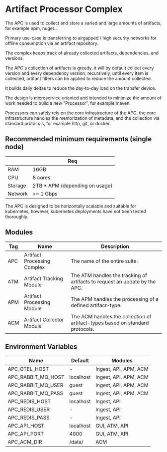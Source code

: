 # Artifact Processor Complex

The APC is used to collect and store a varied and large amounts of artifacts, for example npm, nuget...

Primary use-case is transferring to airgapped / high security networks for offline consumption via an artifact repository.

The complex keeps track of already collected artifacts, dependencies, and versions.

The APC's collection of artifacts is greedy, it will by default collect every version and every dependency version, recursively, 
until every item is collected, artifact filters can be applied to reduce the amount collected.

It builds daily deltas to reduce the day-to-day load on the transfer device.

The design is microservice oriented and intended to minimize the amount of work needed to build a new "Processor", for example maven.

Processors can safely rely on the core infrastructure of the APC, the core infrastructure handles the memorization of metadata, 
and the collection via standard protocols, for example http, git, or docker.

## Recommended minimum requirements (single node)
|     | Req                                 |
|-----|-------------------------------------|
| RAM | 16GB                                |
| CPU | 8 cores                             |
| Storage | 2TB * APM (depending on usage)  |
| Network | >= 1 Gbps                       |

The APC is designed to be horizontally scalable and suitable for kubernetes, however, kubernetes deployments have not been tested thoroughly.


## Modules
| Tag | Name                        | Description                                                                   |
|-----|-----------------------------|-------------------------------------------------------------------------------|
| APC | Artifact Processing Complex | The name of the entire suite.                                                 |
| ATM | Artifact Tracking Module    | The ATM handles the tracking of artifacts to request an update by the APC.    |
| APM | Artifact Processing Module  | The APM handles the processing of a defined artifact-type.                    |
| ACM | Artifact Collector Module   | The ACM handles the collection of artifact-types based on standard protocols. |

## Environment Variables
| Name               | Default   | Modules               |
|--------------------|-----------|-----------------------|
| APC_OTEL_HOST      | -         | Ingest, API, APM, ACM |
| APC_RABBIT_MQ_HOST | localhost | Ingest, API, APM, ACM |
| APC_RABBIT_MQ_USER | guest     | Ingest, API, APM, ACM |
| APC_RABBIT_MQ_PASS | guest     | Ingest, API, APM, ACM |
| APC_REDIS_HOST     | localhost | Ingest, API           |
| APC_REDIS_USER     | -         | Ingest, API           |
| APC_REDIS_PASS     | -         | Ingest, API           |
| APC_API_HOST       | localhost | GUI, ATM, API         |
| APC_API_PORT       | 4000      | GUI, ATM, API         |
| APC_ACM_DIR        | /data/    | ACM                   |
